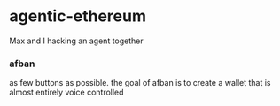 # agentic-ethereum

Max and I hacking an agent together

### afban

as few buttons as possible. the goal of afban is to create a wallet that is almost entirely voice controlled
